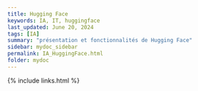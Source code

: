 ```yaml
---
title: Hugging Face
keywords: IA, IT, huggingface
last_updated: June 20, 2024
tags: [IA]
summary: "présentation et fonctionnalités de Hugging Face"
sidebar: mydoc_sidebar
permalink: IA_HuggingFace.html
folder: mydoc
---
```





{% include links.html %}
